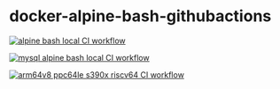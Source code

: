 # docker-alpine-bash-githubactions
[![alpine bash local CI workflow](https://github.com/githubfoam/docker-alpine-bash-githubactions/actions/workflows/alpine-wf.yml/badge.svg?branch=main)](https://github.com/githubfoam/docker-alpine-bash-githubactions/actions/workflows/alpine-wf.yml)  

[![mysql alpine bash local CI workflow](https://github.com/githubfoam/docker-alpine-bash-githubactions/actions/workflows/mysql-wf.yml/badge.svg?branch=main)](https://github.com/githubfoam/docker-alpine-bash-githubactions/actions/workflows/mysql-wf.yml)  

[![arm64v8 ppc64le s390x riscv64 CI workflow](https://github.com/githubfoam/docker-alpine-bash-githubactions/actions/workflows/multi-arch-wf.yml/badge.svg?branch=main)](https://github.com/githubfoam/docker-alpine-bash-githubactions/actions/workflows/multi-arch-wf.yml)

